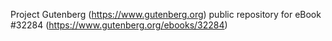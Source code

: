 Project Gutenberg (https://www.gutenberg.org) public repository for eBook #32284 (https://www.gutenberg.org/ebooks/32284)
